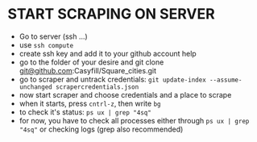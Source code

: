 START SCRAPING ON SERVER
========================

- Go to server (ssh ...)
- use `ssh compute`
- create ssh key and add it to your github account help
- go to the folder of your desire and git clone git@github.com:Casyfill/Square_cities.git
- go to scraper  and untrack credentials: `git update-index --assume-unchanged scrapercredentials.json`
- now start scraper and choose credentials and a place to scrape
- when it starts, press `cntrl-z`, then write `bg`
- to check it's status: `ps ux | grep "4sq"`
- for now, you have to check all processes either through `ps ux | grep "4sq"` or checking logs (grep also recommended)
